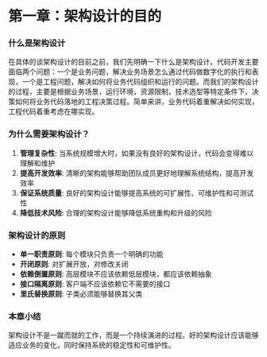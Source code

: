 # 第一章：架构设计的目的

### 什么是架构设计
在具体的谈架构设计的目前之前，我们先明确一下什么是架构设计。代码开发主要面临两个问题：一个是业务问题，解决业务场景怎么通过代码做数字化的执行和表现，一个是工程问题，解决如何将业务代码组织和运行的问题。而我们的架构设计的过程，主要是根据业务场景，运行环境，资源限制，技术选型等特定条件下，决策如何将业务代码落地的工程决策过程。简单来讲，业务代码着重解决如何实现，工程代码着重考虑在哪实现。


### 为什么需要架构设计？

1. **管理复杂性**: 当系统规模增大时，如果没有良好的架构设计，代码会变得难以理解和维护
2. **提高开发效率**: 清晰的架构能够帮助团队成员更好地理解系统结构，提高开发效率
3. **保证系统质量**: 良好的架构设计能够提高系统的可扩展性、可维护性和可测试性
4. **降低技术风险**: 合理的架构设计能够降低系统重构和升级的风险

### 架构设计的原则

- **单一职责原则**: 每个模块只负责一个明确的功能
- **开闭原则**: 对扩展开放，对修改关闭
- **依赖倒置原则**: 高层模块不应该依赖低层模块，都应该依赖抽象
- **接口隔离原则**: 客户端不应该依赖它不需要的接口
- **里氏替换原则**: 子类必须能够替换其父类

### 本章小结

架构设计不是一蹴而就的工作，而是一个持续演进的过程。好的架构设计应该能够适应业务的变化，同时保持系统的稳定性和可维护性。 